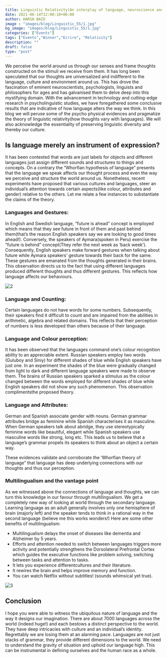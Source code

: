 ```yaml
---
title: Linguistic Relativity(An interplay of language, neuroscience and our perception of the world)
date: 2021-06-14T12:00:10+06:00
author: HARSH BAID
image : "images/blog/Linguistic_55/1.jpg"
bg_image: "images/blog/Linguistic_55/1.jpg"
categories: ["Events"]
tags: ["Events","Winner","Ecrire", "Relativity"]
description: ""
draft: false
type: "post"
---
```


We perceive the world around us through our senses and frame thoughts constructed on the stimuli we receive from them. It has long been speculated that our thoughts are universalized and indifferent to the language, culture and environment around us. This has drove the fascination of eminent neuroscientists, psychologists, linguists and philosophers for ages and has galvanised them to delve deep into this mystifying domain.  With the advancement in technology and cutting-edge research in psycholinguistic studies, we have foregathered some conclusive results that are indicative of how language alters the way we think. In this blog we will peruse some of the psycho physical evidences and pragmatize the theory of linguistic relativity(how thoughts vary with languages). We will also acknowledge the essentiality of preserving linguistic diversity and thereby our culture.

## Is language merely an instrument of expression?

It has been contested that words are just labels for objects and different languages just assign different sounds and structures to things and concepts. On a contrary the “Whorfian hypothesis of language” presents that the language we speak affects our thought process and even the way we perceive and structure the world around us. Nonetheless, recent experiments have proposed that various cultures and languages, steer an individual’s attention towards certain aspects(like colour, attributes and gender) relative to the others.  Let me relate a few instances to substantiate the claims of the theory.

### **Languages and Gestures:** 
In English and Swedish language, “future is ahead” concept is employed which means that they see future in front of them and past behind them(that’s the reason English speakers say we are looking to good times ahead!). Conversely, the speakers of Aymara(spoken in Peru) exercise the “future is behind” concept(They refer the next week as ‘back week’). Consequently, English speakers make forward gestures when talking about future while Aymara speakers’ gesture towards their back for the same. These gestures are emanated from the thoughts generated in their brains. This observation directs us to the fact that using different languages produced different thoughts and thus different gestures. This reflects how language affects our behaviours.

![2](/images/blog/Linguistic_55/2.jpg)

### **Language and Counting:** 
Certain languages do not have words for some numbers. Subsequently, their speakers find it difficult to count and are impaired from the abilities in arithmetic, algebra and related domains. This reflects that their perception of numbers is less developed than others because of their language.

### **Language and Colour perception:** 
It has been observed that the languages command one’s colour recognition ability to an appreciable extent. Russian speakers employ two words (Guluboy and Siniy) for different shades of blue while English speakers have just one. In an experiment the shades of the blue were gradually changed from light to dark and different language speakers were made to observe them. The brains of Russian speakers sparked a stimulus as the colour changed between the words employed for different shades of blue while English speakers did not show any such phenomenon. This observation complimentsthe proposed theory.

### **Language and Attributes:** 
German and Spanish associate gender with nouns. German grammar attributes bridge as feminine while Spanish characterises it as masculine. When German speakers talk about abridge, they use stereotypically feminine words like beautiful, elegant while Spanish speakers use masculine words like strong, long etc. This leads us to believe that a language’s grammar propels its speakers to think about an object a certain way.

These evidences validate and corroborate the ‘Whorfian theory of language” that language has deep underlying connections with our thoughts and thus our perception.

### Multilingualism and the vantage point

As we witnessed above the connections of language and thoughts, we can turn this knowledge in our favour through multilingualism. We get a completely new way of looking at world through the secondary language. Learning language as an adult generally involves only one hemisphere of brain (majorly left) and the speaker tends to think in a rational way in the second language (believe me this works wonders!)
Here are some other benefits of multilingualism:
- Multilingualism delays the onset of diseases like dementia and Alzheimer by 5 years.
- Efforts and attention needed to switch between languages triggers more activity and potentially strengthens the Dorsolateral Prefrontal Cortex which guides the executive functions like problem solving, switching between tasks and attention to tasks.
- It lets you experience differentcultures and their literature.
- It rewires the brain and helps improve memory and function.
- You can watch Netflix without subtitles! (sounds whimsical yet true). 

![3](/images/blog/Linguistic_55/3.jpg)


## Conclusion
I hope you were able to witness the ubiquitous nature of language and the way it designs our imagination. There are about 7000 languages across the world (indeed huge!) and each bestows a distinct perspective to the world. They have deep intricacies with culture and an individual’s identity. Regrettably we are losing them at an alarming pace. Languages are not just stacks of grammar, they provide different dimensions to the world. We need to understand the gravity of situation and uphold our language high. This can be instrumental in defining ourselves and the human race as a whole.

